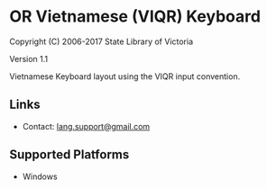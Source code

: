 OR Vietnamese (VIQR) Keyboard
=====================

Copyright (C) 2006-2017 State Library of Victoria

Version 1.1

Vietnamese Keyboard layout using the VIQR input convention.

Links
-----

 * Contact:  <lang.support@gmail.com>

Supported Platforms
-------------------

 * Windows

